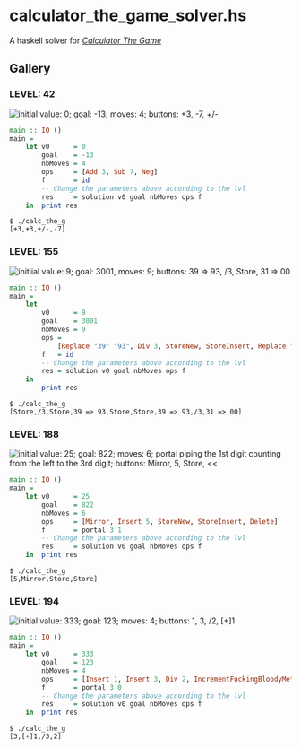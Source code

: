 # calculator_the_game_solver.hs

A haskell solver for [*Calculator The Game*](https://apps.apple.com/us/app/calculator-the-game/id1243055750)

## Gallery

### LEVEL: 42

![initial value: 0; goal: -13; moves: 4; buttons: +3, -7, +/-](./lvl_42.png)

```hs
main :: IO ()
main =
    let v0      = 0
        goal    = -13
        nbMoves = 4
        ops     = [Add 3, Sub 7, Neg]
        f       = id
        -- Change the parameters above according to the lvl
        res     = solution v0 goal nbMoves ops f
    in  print res
```

```console
$ ./calc_the_g
[+3,+3,+/-,-7]
```

### LEVEL: 155

![initiial value: 9; goal: 3001, moves: 9; buttons: 39 => 93, /3, Store, 31 => 00](./lvl_155.png)

```hs
main :: IO ()
main =
    let
        v0      = 9
        goal    = 3001
        nbMoves = 9
        ops =
            [Replace "39" "93", Div 3, StoreNew, StoreInsert, Replace "31" "00"]
        f   = id
        -- Change the parameters above according to the lvl
        res = solution v0 goal nbMoves ops f
    in
        print res
```

```console
$ ./calc_the_g
[Store,/3,Store,39 => 93,Store,Store,39 => 93,/3,31 => 00]
```

### LEVEL: 188

![initial value: 25; goal: 822; moves: 6; portal piping the 1st digit counting from the left to the 3rd digit; buttons: Mirror, 5, Store, <<](./lvl_188.png)

```hs
main :: IO ()
main =
    let v0      = 25
        goal    = 822
        nbMoves = 6
        ops     = [Mirror, Insert 5, StoreNew, StoreInsert, Delete]
        f       = portal 3 1
        -- Change the parameters above according to the lvl
        res     = solution v0 goal nbMoves ops f
    in  print res
```

```console
$ ./calc_the_g
[5,Mirror,Store,Store]
```

### LEVEL: 194

![initial value: 333; goal: 123; moves: 4; buttons: 1, 3, /2, [+]1](./lvl_194.png)

```hs
main :: IO ()
main =
    let v0      = 333
        goal    = 123
        nbMoves = 4
        ops     = [Insert 1, Insert 3, Div 2, IncrementFuckingBloodyMeta 1]
        f       = portal 3 0
        -- Change the parameters above according to the lvl
        res     = solution v0 goal nbMoves ops f
    in  print res
```

```console
$ ./calc_the_g
[3,[+]1,/3,2]
```

